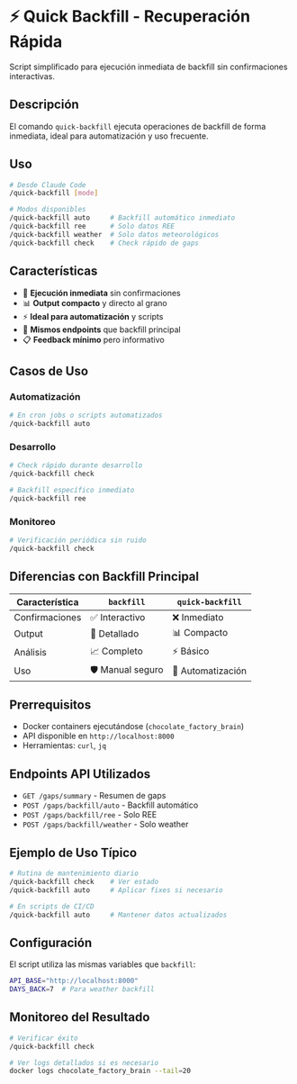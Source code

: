 # ⚡ Quick Backfill - Recuperación Rápida

Script simplificado para ejecución inmediata de backfill sin confirmaciones interactivas.

## Descripción

El comando `quick-backfill` ejecuta operaciones de backfill de forma inmediata, ideal para automatización y uso frecuente.

## Uso

```bash
# Desde Claude Code
/quick-backfill [mode]

# Modos disponibles
/quick-backfill auto     # Backfill automático inmediato
/quick-backfill ree      # Solo datos REE
/quick-backfill weather  # Solo datos meteorológicos
/quick-backfill check    # Check rápido de gaps
```

## Características

- 🚀 **Ejecución inmediata** sin confirmaciones
- 📊 **Output compacto** y directo al grano
- ⚡ **Ideal para automatización** y scripts
- 🔄 **Mismos endpoints** que backfill principal
- 📋 **Feedback mínimo** pero informativo

## Casos de Uso

### Automatización
```bash
# En cron jobs o scripts automatizados
/quick-backfill auto
```

### Desarrollo
```bash
# Check rápido durante desarrollo
/quick-backfill check

# Backfill específico inmediato
/quick-backfill ree
```

### Monitoreo
```bash
# Verificación periódica sin ruido
/quick-backfill check
```

## Diferencias con Backfill Principal

| Característica | `backfill` | `quick-backfill` |
|---------------|------------|------------------|
| Confirmaciones | ✅ Interactivo | ❌ Inmediato |
| Output | 🎨 Detallado | 📊 Compacto |
| Análisis | 📈 Completo | ⚡ Básico |
| Uso | 🛡️ Manual seguro | 🚀 Automatización |

## Prerrequisitos

- Docker containers ejecutándose (`chocolate_factory_brain`)
- API disponible en `http://localhost:8000`
- Herramientas: `curl`, `jq`

## Endpoints API Utilizados

- `GET /gaps/summary` - Resumen de gaps
- `POST /gaps/backfill/auto` - Backfill automático
- `POST /gaps/backfill/ree` - Solo REE
- `POST /gaps/backfill/weather` - Solo weather

## Ejemplo de Uso Típico

```bash
# Rutina de mantenimiento diario
/quick-backfill check    # Ver estado
/quick-backfill auto     # Aplicar fixes si necesario

# En scripts de CI/CD
/quick-backfill auto     # Mantener datos actualizados
```

## Configuración

El script utiliza las mismas variables que `backfill`:

```bash
API_BASE="http://localhost:8000"
DAYS_BACK=7  # Para weather backfill
```

## Monitoreo del Resultado

```bash
# Verificar éxito
/quick-backfill check

# Ver logs detallados si es necesario
docker logs chocolate_factory_brain --tail=20
```